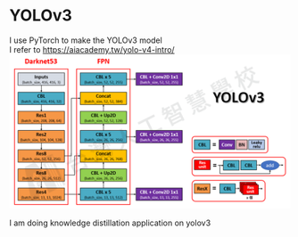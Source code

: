 # YOLOv3
I use PyTorch to make the YOLOv3 model  
I refer to https://aiacademy.tw/yolo-v4-intro/
![image](https://github.com/HungChengChen/YOLOv3/blob/main/yolo3.png)

I am doing knowledge distillation application on yolov3
